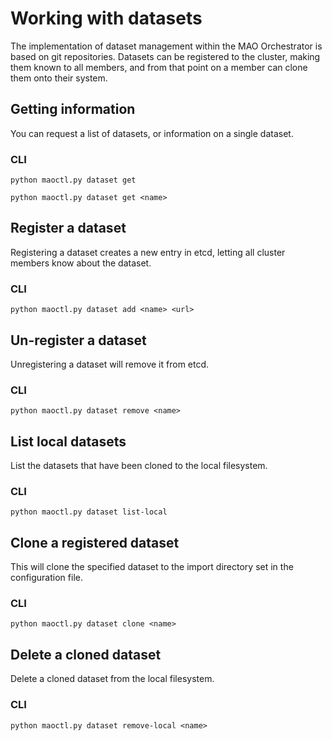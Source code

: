 # Working with datasets

The implementation of dataset management within the MAO Orchestrator is based on git repositories. Datasets can be registered to the cluster, making them known to all members, and from that point on a member can clone them onto their system.



## Getting information

You can request a list of datasets, or information on a single dataset.

### CLI

```
python maoctl.py dataset get
```
```
python maoctl.py dataset get <name>
```

## Register a dataset

Registering a dataset creates a new entry in etcd, letting all cluster members know about the dataset.
### CLI

```
python maoctl.py dataset add <name> <url>
```

## Un-register a dataset

Unregistering a dataset will remove it from etcd.
### CLI

```
python maoctl.py dataset remove <name>
```

## List local datasets

List the datasets that have been cloned to the local filesystem.
### CLI

```
python maoctl.py dataset list-local
```
## Clone a registered dataset

This will clone the specified dataset to the import directory set in the configuration file.

### CLI
```
python maoctl.py dataset clone <name>
```
## Delete a cloned dataset

Delete a cloned dataset from the local filesystem.
### CLI
```
python maoctl.py dataset remove-local <name>
```
